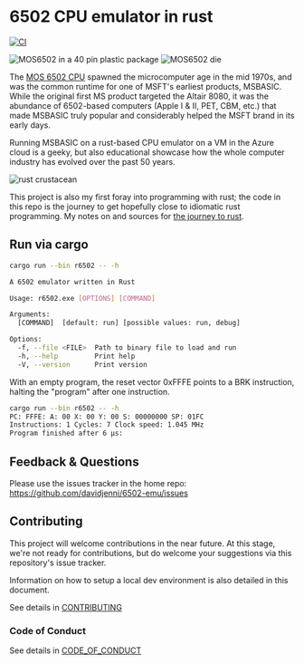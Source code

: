 # 6502 CPU emulator in rust

[![CI](https://github.com/davidjenni/6502-emu/actions/workflows/CI.yml/badge.svg)](https://github.com/davidjenni/6502-emu/actions/workflows/CI.yml)

![MOS6502 in a 40 pin plastic package](/assets/MOS%206502%20DIP40-small.jpg)
![MOS6502 die](/assets/MOS_6502_die-small.jpg)

The [MOS 6502 CPU](https://en.wikipedia.org/wiki/MOS_Technology_6502) spawned
the microcomputer age in the mid 1970s, and was the common runtime for
one of MSFT's earliest products, MSBASIC.
While the original first MS product targeted the Altair 8080,
it was the abundance of 6502-based computers (Apple I & II, PET, CBM, etc.)
that made MSBASIC truly popular and considerably helped the MSFT brand in its early days.

Running MSBASIC on a rust-based CPU emulator on a VM in the Azure cloud is a geeky,
but also educational showcase how the whole computer industry has evolved over the past 50 years.

![rust crustacean](/assets/crabby.png)

This project is also my first foray into programming with rust; the code in this repo is the journey
to get hopefully close to idiomatic rust programming.
My notes on and sources for [the journey to rust](/docs/Learning_Rust.md).

## Run via cargo

```bash
cargo run --bin r6502 -- -h

A 6502 emulator written in Rust

Usage: r6502.exe [OPTIONS] [COMMAND]

Arguments:
  [COMMAND]  [default: run] [possible values: run, debug]

Options:
  -f, --file <FILE>  Path to binary file to load and run
  -h, --help         Print help
  -V, --version      Print version

```

With an empty program, the reset vector 0xFFFE points to a BRK instruction,
halting the "program" after one instruction.

```bash
cargo run --bin r6502 -- -h
PC: FFFE: A: 00 X: 00 Y: 00 S: 00000000 SP: 01FC
Instructions: 1 Cycles: 7 Clock speed: 1.045 MHz
Program finished after 6 μs:
```

## Feedback & Questions

Please use the issues tracker in the home repo: <https://github.com/davidjenni/6502-emu/issues>

## Contributing

This project will welcome contributions in the near future. At this stage, we're not ready for contributions,
but do welcome your suggestions via this repository's issue tracker.

Information on how to setup a local dev environment is also detailed in this document.

See details in [CONTRIBUTING](CONTRIBUTING.md)

### Code of Conduct

See details in [CODE_OF_CONDUCT](CODE_OF_CONDUCT.md)
